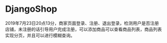 # DjangoShop
2019年7月23日20点13分，商家页面登录、注册、退出登录，检测用户是否注册店铺，未注册的话引导用户完成注册，可以添加商品可以查看商品列表，商品列表实现分页，并且可以进行模糊查询。

